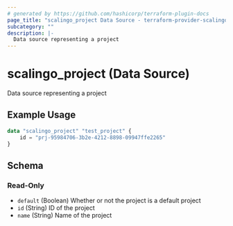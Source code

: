 ```yaml
---
# generated by https://github.com/hashicorp/terraform-plugin-docs
page_title: "scalingo_project Data Source - terraform-provider-scalingo"
subcategory: ""
description: |-
  Data source representing a project
---
```


# scalingo_project (Data Source)

Data source representing a project

## Example Usage

```terraform
data "scalingo_project" "test_project" {
    id = "prj-95984706-3b2e-4212-8898-09947ffe2265"
}
```

<!-- schema generated by tfplugindocs -->
## Schema

### Read-Only

- `default` (Boolean) Whether or not the project is a default project
- `id` (String) ID of the project
- `name` (String) Name of the project
